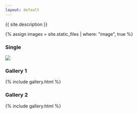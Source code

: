 ```yaml
---
layout: default
---
```


{{ site.description }}

{% assign images = site.static_files | where: "image", true %}

### Single
<img class="lgal-peek" src="{{ site.baseurl }}{{ images[1].path }}" />

### Gallery 1
{% include gallery.html %}

### Gallery 2
{% include gallery.html %}
